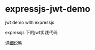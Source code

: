 # expressjs-jwt-demo
jwt demo with expressjs

expressjs 下的jwt实践代码

[详细说明](http://www.bleachlei.site/blog/2017/06/09/Nodejs-Expressjs-JWT%EF%BC%8CJWT%E4%BD%BF%E7%94%A8/)

